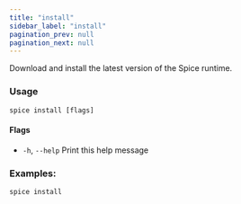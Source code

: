 ```yaml
---
title: "install"
sidebar_label: "install"
pagination_prev: null
pagination_next: null
---
```

Download and install the latest version of the Spice runtime.

### Usage

```shell
spice install [flags]
```

#### Flags

- `-h`, `--help`   Print this help message

### Examples:

```shell 
spice install
```
